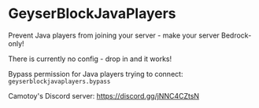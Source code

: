 # GeyserBlockJavaPlayers
Prevent Java players from joining your server - make your server Bedrock-only!

There is currently no config - drop in and it works!

Bypass permission for Java players trying to connect:
`geyserblockjavaplayers.bypass`

Camotoy's Discord server: https://discord.gg/jNNC4CZtsN
